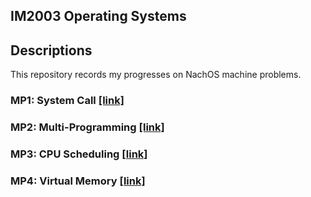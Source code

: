 ## IM2003 Operating Systems
## Descriptions
This repository records my progresses on NachOS machine problems.  

### MP1: System Call [[link]](https://github.com/r09921135/os/tree/master/mp1)
  
### MP2: Multi-Programming [[link]](https://github.com/r09921135/os/tree/master/mp2) 
  
### MP3: CPU Scheduling [[link]](https://github.com/r09921135/os/tree/master/mp3) 
  
### MP4: Virtual Memory [[link]](https://github.com/r09921135/os/tree/master/mp4)
